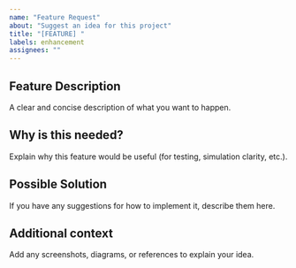 ```yaml
---
name: "Feature Request"
about: "Suggest an idea for this project"
title: "[FEATURE] "
labels: enhancement
assignees: ""
---
```


## Feature Description

A clear and concise description of what you want to happen.

## Why is this needed?

Explain why this feature would be useful (for testing, simulation clarity, etc.).

## Possible Solution

If you have any suggestions for how to implement it, describe them here.

## Additional context

Add any screenshots, diagrams, or references to explain your idea.
